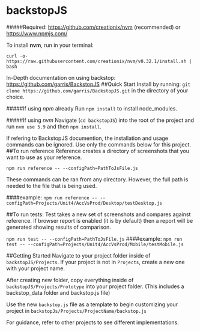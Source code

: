 # backstopJS 

#####Required:
https://github.com/creationix/nvm (recommended) or https://www.npmjs.com/

To install **nvm**, run in your terminal:

 ```curl -o- https://raw.githubusercontent.com/creationix/nvm/v0.32.1/install.sh | bash```

In-Depth documentation on using backstop: https://github.com/garris/BackstopJS
##Quick Start
Install by running:
```git clone https://github.com/garris/BackstopJS.git```
in the directory of your choice. 

#####If using *npm* already
Run ```npm install``` to install node_modules. 

#####If using *nvm* 
Navigate (```cd backstopJS```) into the root of the project and run ```nvm use 5.9``` and then ```npm install```.

If refering to BackstopJS documention, the installation and usage commands can be ignored. Use only the commands below for this project.
##To run reference
Reference creates a directory of screenshots that you want to use as your reference.

```npm run reference -- --configPath=PathToJsFile.js```

These commands can be ran from any directory. However, the full path is needed to the file that is being used.


####example:
```npm run reference -- --configPath=Projects/Unit4/AccVsProd/Desktop/testDesktop.js```

##To run tests:
Test takes a new set of screenshots and compares against reference. If browser report is enabled (it is by default) then a report will be generated showing results of comparison. 

```npm run test -- --configPath=PathToJsFile.js```
####example:
```npm run test -- --configPath=Projects/Unit4/AccVsProd/Mobile/testMobile.js```

##Getting Started
Navigate to your project folder inside of ```backstopJS/Projects```.  If your project is not in ```Projects```, create a new one with your project name.  


After creating new folder, copy everything inside of ```backstopJS/Projects/Prototype``` into your project folder.  (This includes a backstop_data folder and backstop.js file)

Use the new ```backstop.js``` file as a template to begin customizing your project in ```backstopJs/Projects/ProjectName/backstop.js```

For guidance, refer to other projects to see different implementations. 


